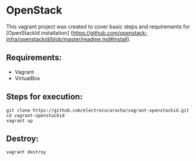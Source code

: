 # OpenStack  

This vagrant project was created to cover basic steps and requirements for [OpenStackId installation] (https://github.com/openstack-infra/openstackid/blob/master/readme.md#install).

## Requirements:

* Vagrant
* VirtualBox

## Steps for execution:

    git clone https://github.com/electrocucaracha/vagrant-openstackid.git
    cd vagrant-openstackid
    vagrant up

## Destroy:

    vagrant destroy
